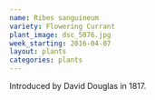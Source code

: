 ```yaml
---
name: Ribes sanguineum
variety: Flowering Currant
plant_image: dsc_5076.jpg
week_starting: 2016-04-07
layout: plants 
categories: plants 
---
```

Introduced by David Douglas in 1817. 